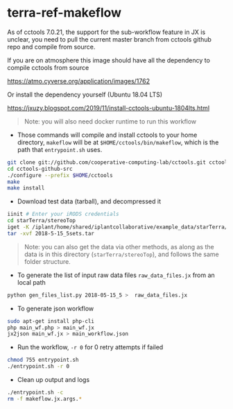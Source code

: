 # terra-ref-makeflow

As of cctools 7.0.21, the support for the sub-workflow feature in JX is unclear, you need to pull the current master branch from cctools github repo and compile from source.

If you are on atmosphere this image should have all the dependency to compile cctools from source

https://atmo.cyverse.org/application/images/1762

Or install the dependency yourself (Ubuntu 18.04 LTS)

https://jxuzy.blogspot.com/2019/11/install-cctools-ubuntu-1804lts.html

> Note: you will also need docker runtime to run this workflow

* Those commands will compile and install cctools to your home directory, `makeflow` will be at `$HOME/cctools/bin/makeflow`, which is the path that `entrypoint.sh` uses.
```bash
git clone git://github.com/cooperative-computing-lab/cctools.git cctools-github-src
cd cctools-github-src
./configure --prefix $HOME/cctools
make
make install
```
* Download test data (tarball), and decompressed it
```bash
iinit # Enter your iRODS credentials
cd starTerra/stereoTop
iget -K /iplant/home/shared/iplantcollaborative/example_data/starTerra/2018-05-15_5sets.tar
tar -xvf 2018-5-15_5sets.tar
```

> Note: you can also get the data via other methods, as along as the data is in this directory (`starTerra/stereoTop`), and follows the same folder structure.

* To generate the list of input raw data files `raw_data_files.jx` from an local path
```bash
python gen_files_list.py 2018-05-15_5 >  raw_data_files.jx
```

* To generate json workflow
```bash
sudo apt-get install php-cli
php main_wf.php > main_wf.jx
jx2json main_wf.jx > main_workflow.json
```

* Run the workflow, `-r 0` for 0 retry attempts if failed
```bash
chmod 755 entrypoint.sh
./entrypoint.sh -r 0
```

* Clean up output and logs
```bash
./entrypoint.sh -c
rm -f makeflow.jx.args.*
```

